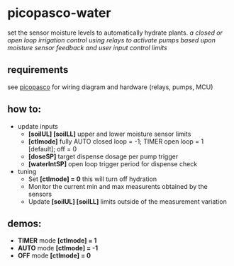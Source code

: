 # picopasco-water
set the sensor moisture levels to automatically hydrate plants. 
_a closed or open loop irrigation control using relays to activate pumps based upon moisture sensor feedback and user input control limits_
## requirements
see [picopasco](https://github.com/GrayHatGuy/picopasco#parts) for wiring diagram and hardware (relays, pumps, MCU)
## how to:
* update inputs
  - **[soilUL] [soilLL]** upper and lower moisture sensor limits 
  - **[ctlmode]** fully AUTO closed loop = -1; TIMER open loop = 1 [default]; off = 0
  - **[doseSP]** target dispense dosage per pump trigger
  - **[waterIntSP]** open loop trigger period for dispense check 
* tuning
  - Set **[ctlmode] = 0** this will turn off hydration  
  - Monitor the current min and max measurents obtained by the sensors
  - Update **[soilUL] [soilLL]** limits outside of the measurement variation 
## demos:
  - **TIMER** mode **[ctlmode] = 1**
  - **AUTO** mode **[ctlmode] = -1**
  - **OFF** mode **[ctlmode] = 0**
  
